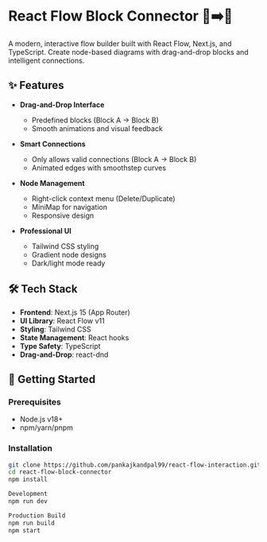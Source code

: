 # React Flow Block Connector 🧩➡️🧩

A modern, interactive flow builder built with React Flow, Next.js, and TypeScript. Create node-based diagrams with drag-and-drop blocks and intelligent connections.

## ✨ Features

- **Drag-and-Drop Interface**
  - Predefined blocks (Block A → Block B)
  - Smooth animations and visual feedback

- **Smart Connections**
  - Only allows valid connections (Block A → Block B)
  - Animated edges with smoothstep curves

- **Node Management**
  - Right-click context menu (Delete/Duplicate)
  - MiniMap for navigation
  - Responsive design

- **Professional UI**
  - Tailwind CSS styling
  - Gradient node designs
  - Dark/light mode ready

## 🛠️ Tech Stack

- **Frontend**: Next.js 15 (App Router)
- **UI Library**: React Flow v11
- **Styling**: Tailwind CSS
- **State Management**: React hooks
- **Type Safety**: TypeScript
- **Drag-and-Drop**: react-dnd

## 🚀 Getting Started

### Prerequisites
- Node.js v18+
- npm/yarn/pnpm

### Installation
```bash
git clone https://github.com/pankajkandpal99/react-flow-interaction.git
cd react-flow-block-connector
npm install

Development
npm run dev

Production Build
npm run build
npm start



